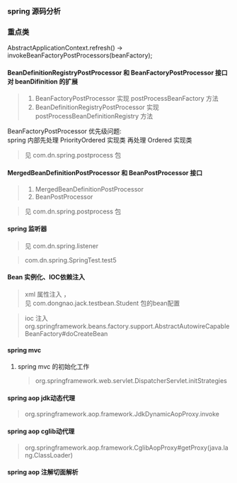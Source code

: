 ### spring 源码分析

### 重点类
AbstractApplicationContext.refresh() -> invokeBeanFactoryPostProcessors(beanFactory);
#### BeanDefinitionRegistryPostProcessor 和 BeanFactoryPostProcessor 接口对 beanDifinition 的扩展
> 1. BeanFactoryPostProcessor 实现 postProcessBeanFactory 方法
> 2. BeanDefinitionRegistryPostProcessor 实现 postProcessBeanDefinitionRegistry 方法

BeanFactoryPostProcessor 优先级问题:  
spring 内部先处理 PriorityOrdered 实现类 再处理 Ordered 实现类

> 见 com.dn.spring.postprocess 包

#### MergedBeanDefinitionPostProcessor 和 BeanPostProcessor 接口
> 1. MergedBeanDefinitionPostProcessor 
> 2. BeanPostProcessor

> 见 com.dn.spring.postprocess 包

#### spring 监听器
> 见 com.dn.spring.listener

> com.dn.spring.SpringTest.test5

#### Bean 实例化、IOC依赖注入
> xml 属性注入 ，    
> 见 com.dongnao.jack.testbean.Student 包的bean配置  

> ioc 注入    
> org.springframework.beans.factory.support.AbstractAutowireCapableBeanFactory#doCreateBean

#### spring mvc
1. spring mvc 的初始化工作
    > org.springframework.web.servlet.DispatcherServlet.initStrategies

#### spring aop jdk动态代理
> org.springframework.aop.framework.JdkDynamicAopProxy.invoke
#### spring aop cglib动代理
> org.springframework.aop.framework.CglibAopProxy#getProxy(java.lang.ClassLoader)

#### spring aop 注解切面解析
